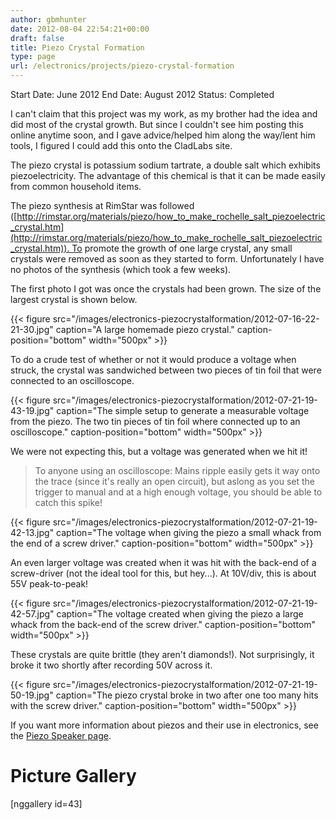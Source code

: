 ```yaml
---
author: gbmhunter
date: 2012-08-04 22:54:21+00:00
draft: false
title: Piezo Crystal Formation
type: page
url: /electronics/projects/piezo-crystal-formation
---
```


Start Date: June 2012
End Date: August 2012
Status: Completed

I can't claim that this project was my work, as my brother had the idea and did most of the crystal growth. But since I couldn't see him posting this online anytime soon, and I gave advice/helped him along the way/lent him tools, I figured I could add this onto the CladLabs site.

The piezo crystal is potassium sodium tartrate, a double salt which exhibits piezoelectricity. The advantage of this chemical is that it can be made easily from common household items.

The piezo synthesis at RimStar was followed ([http://rimstar.org/materials/piezo/how_to_make_rochelle_salt_piezoelectric_crystal.htm](http://rimstar.org/materials/piezo/how_to_make_rochelle_salt_piezoelectric_crystal.htm)). To promote the growth of one large crystal, any small crystals were removed as soon as they started to form. Unfortunately I have no photos of the synthesis (which took a few weeks).

The first photo I got was once the crystals had been grown. The size of the largest crystal is shown below.

{{< figure src="/images/electronics-piezocrystalformation/2012-07-16-22-21-30.jpg" caption="A large homemade piezo crystal." caption-position="bottom" width="500px" >}}

To do a crude test of whether or not it would produce a voltage when struck, the crystal was sandwiched between two pieces of tin foil that were connected to an oscilloscope.

{{< figure src="/images/electronics-piezocrystalformation/2012-07-21-19-43-19.jpg" caption="The simple setup to generate a measurable voltage from the piezo. The two tin pieces of tin foil where connected up to an oscilloscope." caption-position="bottom" width="500px" >}}

We were not expecting this, but a voltage was generated when we hit it!


<blockquote>To anyone using an oscilloscope: Mains ripple easily gets it way onto the trace (since it's really an open circuit), but aslong as you set the trigger to manual and at a high enough voltage, you should be able to catch this spike!</blockquote>


{{< figure src="/images/electronics-piezocrystalformation/2012-07-21-19-42-13.jpg" caption="The voltage when giving the piezo a small whack from the end of a screw driver." caption-position="bottom" width="500px" >}}

An even larger voltage was created when it was hit with the back-end of a screw-driver (not the ideal tool for this, but hey...). At 10V/div, this is about 55V peak-to-peak!

{{< figure src="/images/electronics-piezocrystalformation/2012-07-21-19-42-57.jpg" caption="The voltage created when giving the piezo a large whack from the back-end of the screw driver." caption-position="bottom" width="500px" >}}

These crystals are quite brittle (they aren't diamonds!). Not surprisingly, it broke it two shortly after recording 50V across it.

{{< figure src="/images/electronics-piezocrystalformation/2012-07-21-19-50-19.jpg" caption="The piezo crystal broke in two after one too many hits with the screw driver." caption-position="bottom" width="500px" >}}

If you want more information about piezos and their use in electronics, see the [Piezo Speaker page](http://blog.mbedded.ninja/electronics/components/piezos).


# Picture Gallery


[nggallery id=43]
